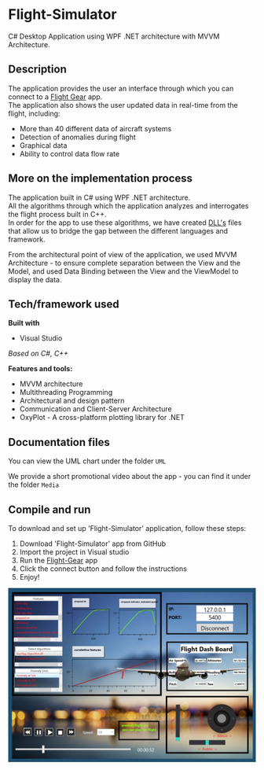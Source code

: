 # Flight-Simulator

C# Desktop Application using WPF .NET architecture with MVVM Architecture.

## Description

The application provides the user an interface through which you can connect to a [Flight Gear](https://www.flightgear.org/) app.  <br/>
The application also shows the user updated data in real-time from the flight, including:
* More than 40 different data of aircraft systems
* Detection of anomalies during flight
* Graphical data
* Ability to control data flow rate

## More on the implementation process
The application built in C# using WPF .NET architecture. <br/>
All the algorithms through which the application analyzes and interrogates the flight process built in C++. <br/>
In order for the app to use these algorithms, we have created [DLL's](https://en.wikipedia.org/wiki/Dynamic-link_library) files that allow us to bridge the gap between the different languages and framework.

From the architectural point of view of the application, we used MVVM Architecture - to ensure complete separation between the View and the Model, and used Data Binding between the View and the ViewModel to display the data.

## Tech/framework used

**Built with**
* Visual Studio

*Based on C#, C++*

**Features and tools:**
* MVVM architecture
* Multithreading Programming
* Architectural and design pattern
* Communication and Client-Server Architecture
* OxyPlot - A cross-platform plotting library for .NET

## Documentation files
You can view the UML chart under the folder ```UML```

We provide a short promotional video about the app - you can find it under the folder ```Media```


## Compile and run
To download and set up 'Flight-Simulator' application, follow these steps:
1. Download 'Flight-Simulator' app from GitHub
2. Import the project in Visual studio
3. Run the [Flight-Gear](https://www.flightgear.org/) app
4. Click the connect button and follow the instructions
5. Enjoy!

<p align="center">
  <img src="View/Resources/Main.jpeg" width = "600" /> 
</p>
 

